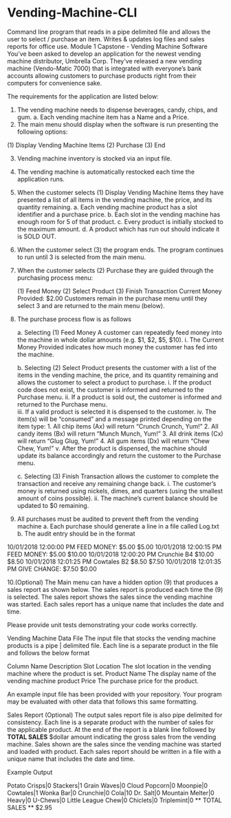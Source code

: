 # Vending-Machine-CLI
   Command line program that reads in a pipe delimited file and allows the user to select / purchase an item. Writes &amp; updates log files and sales reports for office use.
Module 1 Capstone - Vending Machine Software You’ve been asked to develop an application for the newest vending machine distributor, Umbrella Corp. They’ve released a new vending machine (Vendo-Matic 7000) that is integrated with everyone’s bank accounts allowing customers to purchase products right from their computers for convenience sake. 
 
The requirements for the application are listed below: 
 
1. The vending machine needs to dispense beverages, candy, chips, and gum. a. Each vending machine item has a Name and a Price.  
2. The main menu should display when the software is run presenting the following options: 
 
(1) Display Vending Machine Items (2) Purchase (3) End 
 
3. Vending machine inventory is stocked via an input file. 
4. The vending machine is automatically restocked each time the application runs. 
5. When the customer selects ​(1) Display Vending Machine Items​ they have presented a list of all items in the vending machine, the price, and its quantity remaining. 
   a. Each vending machine product has a slot identifier and a purchase price. 
   b. Each slot in the vending machine has enough room for 5 of that product. 
   c. Every product is initially stocked to the maximum amount. 
   d. A product which has run out should indicate it is SOLD OUT.  
6. When the customer select (3) the program ends. The program continues to run until 3 is selected from the main menu. 
7. When the customer selects ​(2) Purchase​ they are guided through the purchasing process menu: 
 
   (1) Feed Money (2) Select Product (3) Finish Transaction Current Money Provided: $2.00 
   Customers remain in the purchase menu until they select 3 and are returned to the main menu (below). 
   
8. The purchase process flow is as follows 

   a. Selecting ​(1) Feed Money ​A customer can repeatedly feed money into the machine in whole dollar amounts (e.g. $1, $2, $5, $10).         i. The Current Money Provided indicates how much money the customer has fed into the machine. 
   
   b. Selecting ​(2) Select Product ​presents the customer with a list of the items in the vending machine, the price, and its quantity remaining and allows the customer to select a product to purchase. 
      i. If the product code does not exist, the customer is informed and returned to the Purchase menu. 
      ii. If a product is sold out, the customer is informed and returned to the Purchase menu.  
      iii. If a valid product is selected it is dispensed to the customer. 
      iv. The item(s) will be “consumed” and a message printed depending on the item type: 
         1. All chip items (Ax) will return “Crunch Crunch, Yum!” 
         2. All candy items (Bx) will return “Munch Munch, Yum!” 
         3. All drink items (Cx) will return “Glug Glug, Yum!” 
         4. All gum items (Dx) will return “Chew Chew, Yum!” 
      v. After the product is dispensed, the machine should update its balance accordingly and return the customer to the Purchase menu.
      
   c. Selecting ​(3) Finish Transaction​ allows the customer to complete the transaction and receive any remaining change back. 
      i. The customer’s money is returned using nickels, dimes, and quarters (using the smallest amount of coins possible). 
      ii. The machine’s current balance should be updated to $0 remaining. 
      
9. All purchases must be audited to prevent theft from the vending machine 
   a. Each purchase should generate a line in a file called ​Log.txt 
   b. The audit entry should be in the format  
 
10/01/2018 12:00:00 PM FEED MONEY: $5.00 $5.00 
10/01/2018 12:00:15 PM FEED MONEY: $5.00 $10.00 
10/01/2018 12:00:20 PM Crunchie B4 $10.00 $8.50 
10/01/2018 12:01:25 PM Cowtales B2 $8.50 $7.50 
10/01/2018 12:01:35 PM GIVE CHANGE: $7.50 $0.00 
 
10.(Optional) The Main menu can have a hidden option (9) that produces a sales report as shown below. The sales report is produced each time the (9) is selected. The sales 
report shows the sales since the vending machine was started. Each sales report has a unique name that includes the date and time. 
 
Please provide unit tests demonstrating your code works correctly. 
 
Vending Machine Data File The input file that stocks the vending machine products is a pipe | delimited file. Each line is a separate product in the file and follows the below format 
 
Column Name Description Slot Location The slot location in the vending machine where the product is set. Product Name The display name of the vending machine product Price The purchase price for the product. 
 
An example input file has been provided with your repository. Your program may be evaluated with other data that follows this same formatting. 
 
  
Sales Report (Optional) The output sales report file is also pipe delimited for consistency. Each line is a separate product with the number of sales for the applicable product. At the end of the report is a blank line followed by **TOTAL SALES** $dollar amount indicating the gross sales from the vending machine. Sales shown are the sales since the vending machine was started and loaded with product. Each sales report should be written in a file with a unique name that includes the date and time. 
 
Example Output 
 
Potato Crisps|0 
Stackers|1 
Grain Waves|0
Cloud Popcorn|0 
Moonpie|0 
Cowtales|1 
Wonka Bar|0 
Crunchie|0 
Cola|10 
Dr. Salt|0 
Mountain Melter|0 
Heavy|0 
U-Chews|0 
Little League Chew|0 
Chiclets|0 
Triplemint|0 
 ** TOTAL SALES **  $2.95 
 
